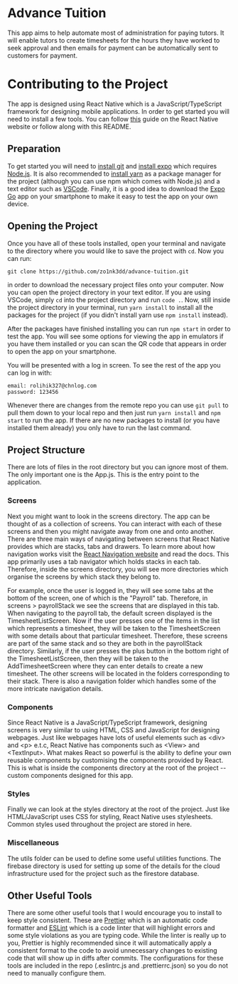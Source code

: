 # Advance Tuition

This app aims to help automate most of administration for paying tutors. It will enable tutors to
create timesheets for the hours they have worked to seek approval and then emails for payment can
be automatically sent to customers for payment.

# Contributing to the Project

The app is designed using React Native which is a JavaScript/TypeScript framework for designing
mobile applications. In order to get started you will need to install a few tools. You can follow
[this](https://reactnative.dev/docs/environment-setup) guide on the React Native website or follow
along with this README.

## Preparation

To get started you will need to [install git](https://github.com/git-guides/install-git) and
[install expo](https://docs.expo.dev/get-started/installation/) which requires
[Node.js](https://nodejs.org/en/). It is also recommended to
[install yarn](https://classic.yarnpkg.com/en/docs/install#windows-stable) as a package manager for
the project \(although you can use npm which comes with Node.js\) and a text editor such as
[VSCode](https://code.visualstudio.com/download). Finally, it is a good idea to download the
[Expo Go](https://expo.dev/client) app on your smartphone to make it easy to test the app on your
own device.

## Opening the Project

Once you have all of these tools installed, open your terminal and navigate to the directory where
you would like to save the project with `cd`. Now you can run:

```
git clone https://github.com/zo1nk3dd/advance-tuition.git
```

in order to download the necessary project files onto your computer. Now you can open the project
directory in your text editor. If you are using VSCode, simply `cd` into the project directory and
run `code .`. Now, still inside the project directory in your terminal, run `yarn install` to
install all the packages for the project \(if you didn't install yarn use `npm install` instead\).

After the packages have finished installing you can run `npm start` in order to test the app.
You will see some options for viewing the app in emulators if you have them installed or you can
scan the QR code that appears in order to open the app on your smartphone.

You will be presented with a log in screen. To see the rest of the app you can log in with:

```
email: rolihik327@chnlog.com
password: 123456
```

Whenever there are changes from the remote repo you can use `git pull` to pull them down to your
local repo and then just run `yarn install` and `npm start` to run the app. If there are no new
packages to install \(or you have installed them already\) you only have to run the last command.

## Project Structure

There are lots of files in the root directory but you can ignore most of them. The only important
one is the App.js. This is the entry point to the application.

### Screens

Next you might want to look in the screens directory. The app can be thought of as a collection of
screens. You can interact with each of these screens and then you might navigate away from one and
onto another. There are three main ways of navigating between screens that React Native provides
which are stacks, tabs and drawers. To learn more about how navigation works visit the
[React Navigation website](https://reactnavigation.org/) and read the docs. This app primarily uses
a tab navigator which holds stacks in each tab. Therefore, inside the screens directory, you will
see more directories which organise the screens by which stack they belong to.

For example, once the user is logged in, they will see some tabs at the bottom of the screen,
one of which is the "Payroll" tab. Therefore, in screens > payrollStack we see the screens that are
displayed in this tab. When navigating to the payroll tab, the default screen displayed is the
TimesheetListScreen. Now if the user presses one of the items in the list which represents a
timesheet, they will be taken to the TimesheetScreen with some details about that particular
timesheet. Therefore, these screens are part of the same stack and so they are both in the
payrollStack directory. Similarly, if the user presses the plus button in the bottom right of the
TimesheetListScreen, then they will be taken to the AddTimesheetScreen where they can enter details
to create a new timesheet. The other screens will be located in the folders corresponding to their
stack. There is also a navigation folder which handles some of the more intricate navigation
details.

### Components

Since React Native is a JavaScript/TypeScript framework, designing screens is very similar to using
HTML, CSS and JavaScript for designing webpages. Just like webpages have lots of useful elements
such as \<div\> and \<p\> e.t.c, React Native has components such as \<View\> and
\<TextInput\>. What makes React so powerful is the ability to define your own reusable components by
customising the components provided by React. This is what is inside the components directory at the
root of the project -- custom components designed for this app.

### Styles

Finally we can look at the styles directory at the root of the project. Just like HTML/JavaScript
uses CSS for styling, React Native uses stylesheets. Common styles used throughout the project are
stored in here.

### Miscellaneous

The utils folder can be used to define some useful utilities functions. The firebase directory is
used for setting up some of the details for the cloud infrastructure used for the project such as
the firestore database.

## Other Useful Tools

There are some other useful tools that I would encourage you to install to keep style consistent.
These are [Prettier](https://prettier.io/) which is an automatic code formatter and
[ESLint](https://eslint.org/) which is a code linter that will highlight errors and some style
violations as you are typing code. While the linter is really up to you, Prettier is highly
recommended since it will automatically apply a consistent format to the code to avoid
unnecessary changes to existing code that will show up in diffs after commits. The configurations
for these tools are included in the repo \(.eslintrc.js and .prettierrc.json\) so you do not need
to manually configure them.
